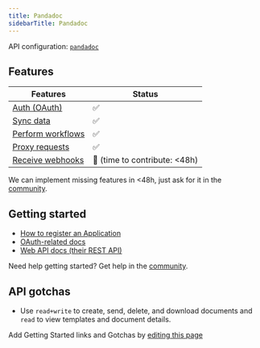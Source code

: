 ```yaml
---
title: Pandadoc
sidebarTitle: Pandadoc
---
```


API configuration: [`pandadoc`](https://terapi.dev/providers.yaml)

## Features

| Features | Status |
| - | - |
| [Auth (OAuth)](/integrate/guides/authorize-an-api) | ✅ |
| [Sync data](/integrate/guides/sync-data-from-an-api) | ✅ |
| [Perform workflows](/integrate/guides/perform-workflows-with-an-api) | ✅ |
| [Proxy requests](/integrate/guides/proxy-requests-to-an-api) | ✅ |
| [Receive webhooks](/integrate/guides/receive-webhooks-from-an-api) | 🚫 (time to contribute: &lt;48h) |

<Tip>We can implement missing features in &lt;48h, just ask for it in the [community](https://terapi.dev/slack).</Tip>

## Getting started

-   [How to register an Application](https://developers.pandadoc.com/reference/authentication-process#1-setup-an-application)
-   [OAuth-related docs](https://developers.pandadoc.com/reference/authentication-process)
-   [Web API docs (their REST API)](https://developers.pandadoc.com/reference/about)

<Tip>Need help getting started? Get help in the [community](https://terapi.dev/slack).</Tip>

## API gotchas

-   Use `read+write` to create, send, delete, and download documents and `read` to view templates and document details.

<Note>Add Getting Started links and Gotchas by [editing this page](https://github.com/terapihq/terapi/tree/master/docs-v2/integrations/all/pandadoc.mdx)</Note>
